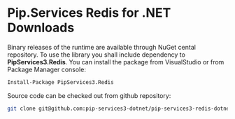 # Pip.Services Redis for .NET Downloads

Binary releases of the runtime are available through NuGet cental repository. 
To use the library you shall include dependency to **PipServices3.Redis**.
You can install the package from VisualStudio or from Package Manager console:

```bash
Install-Package PipServices3.Redis
``` 

Source code can be checked out from github repository:

```bash
git clone git@github.com:pip-services3-dotnet/pip-services3-redis-dotnet.git
```

